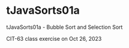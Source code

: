 # tJavaSorts01a
tJavaSorts01a - Bubble Sort and Selection Sort

CIT-63 class exercise on Oct 26, 2023
